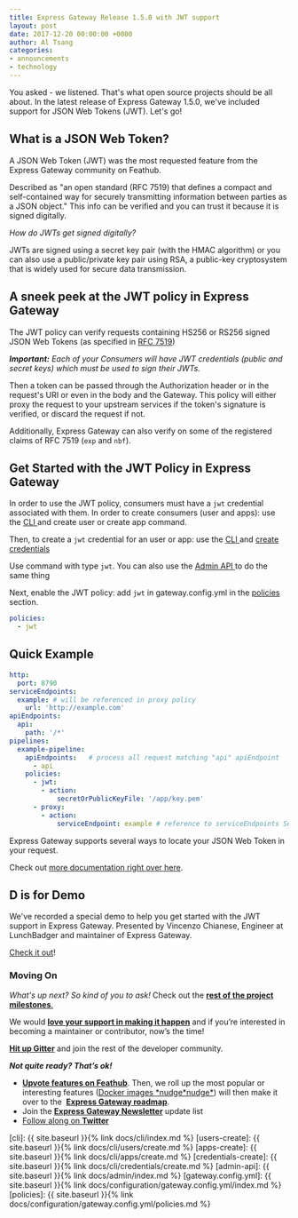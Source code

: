```yaml
---
title: Express Gateway Release 1.5.0 with JWT support
layout: post
date: 2017-12-20 00:00:00 +0000
author: Al Tsang
categories:
- announcements
- technology
---
```

You asked - we listened. That's what open source projects should be all about. In the latest release of Express Gateway 1.5.0, we've included support for  JSON Web Tokens (JWT). Let's go! <!--excerpt-->

## What is a JSON Web Token?

A JSON Web Token (JWT)  was the most requested feature from the Express Gateway community on Feathub.

Described as "an open standard (RFC 7519) that defines a compact and self-contained way for securely transmitting information between parties as a JSON object."  This info can be verified and you can trust it because it is signed digitally.

_How do JWTs get signed digitally?_

JWTs are signed using a secret key pair (with the HMAC algorithm) or you can also use a public/private key pair using RSA, a public-key cryptosystem that is widely used for secure data transmission.

## A sneek peek at the JWT policy in Express Gateway

The JWT policy can verify requests containing HS256 or RS256 signed JSON Web Tokens (as specified in [RFC 7519](https://tools.ietf.org/html/rfc7519))

**_Important:_** _Each of your Consumers will have JWT credentials (public and secret keys) which must be used to sign their JWTs._

Then a token can be passed through the Authorization header or in the request's URI or even in the body and the Gateway. This policy will either proxy the request to your upstream services if the token's signature is verified, or discard the request if not.

Additionally, Express Gateway can also verify on some of the registered claims of RFC 7519 (`exp` and `nbf`).

## Get Started with the JWT Policy in Express Gateway

In order to use the JWT policy, consumers must have a `jwt` credential associated with them. In order to create consumers (user and apps): use the [CLI ](http://www.express-gateway.io/docs/cli/)and create user or create app command.

Then, to create a `jwt` credential for an user or app: use the [CLI ](http://www.express-gateway.io/docs/cli/)and [create credentials](http://www.express-gateway.io/docs/credential-management)

Use command with type `jwt`. You can also use the [Admin API ](http://www.express-gateway.io/docs/admin/)to do the same thing

Next, enable the JWT policy: add `jwt` in gateway.config.yml in the [policies](http://www.express-gateway.io/docs/policies/) section.

```yaml 
policies: 
  - jwt
```

## Quick Example

```yaml
http:
  port: 8790
serviceEndpoints:
  example: # will be referenced in proxy policy
    url: 'http://example.com'
apiEndpoints:
  api:
    path: '/*'
pipelines:
  example-pipeline:
    apiEndpoints:   # process all request matching "api" apiEndpoint
      - api
    policies:
      - jwt:
        - action:
            secretOrPublicKeyFile: '/app/key.pem'
      - proxy:
        - action:
            serviceEndpoint: example # reference to serviceEndpoints Section
```

Express Gateway supports several ways to locate your JSON Web Token in your request.

Check out [more documentation right over here](https://www.express-gateway.io/docs/policies/jwt#markdown).

## D is for Demo

We've recorded a special demo to help you get started with the JWT support in Express Gateway.  Presented by Vincenzo Chianese, Engineer at LunchBadger and maintainer of Express Gateway.

[Check it out](https://www.youtube.com/watch?v=1tjzFVzk24s)!

### Moving On

_What's up next? So kind of you to ask!_ Check out the [**rest of the project milestones**.](https://github.com/ExpressGateway/express-gateway/milestones)

We would [**love your support in making it happen**](https://github.com/ExpressGateway/express-gateway) and if you’re interested in becoming a maintainer or contributor, now’s the time!

[**Hit up Gitter**](https://gitter.im/ExpressGateway/express-gateway) and join the rest of the developer community.

**_Not quite ready? That’s ok!_**

* [**Upvote features on Feathub**](https://feathub.com/ExpressGateway/express-gateway). Then, we roll up the most popular or interesting features ([Docker images \*nudge\*nudge\*](https://www.lunchbadger.com/official-docker-images-for-express-gateway/)) will then make it over to the  [**Express Gateway roadmap**](https://github.com/ExpressGateway/express-gateway/milestones).
* Join the  [**Express Gateway Newsletter**](https://eepurl.com/cVOqd5) update list
* [Follow along on **Twitter**](https://twitter.com/express_gateway)

\[cli\]: {{ site.baseurl }}{% link docs/cli/index.md %}
\[users-create\]: {{ site.baseurl }}{% link docs/cli/users/create.md %}
\[apps-create\]: {{ site.baseurl }}{% link docs/cli/apps/create.md %}
\[credentials-create\]: {{ site.baseurl }}{% link docs/cli/credentials/create.md %}
\[admin-api\]: {{ site.baseurl }}{% link docs/admin/index.md %}
\[gateway.config.yml\]: {{ site.baseurl }}{% link docs/configuration/gateway.config.yml/index.md %}
\[policies\]: {{ site.baseurl }}{% link docs/configuration/gateway.config.yml/policies.md %}